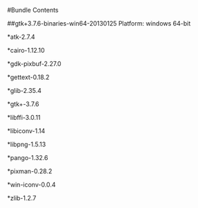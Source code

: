 #Bundle Contents

##gtk+3.7.6-binaries-win64-20130125
Platform: windows 64-bit

*atk-2.7.4

*cairo-1.12.10

*gdk-pixbuf-2.27.0

*gettext-0.18.2

*glib-2.35.4

*gtk+-3.7.6

*libffi-3.0.11

*libiconv-1.14

*libpng-1.5.13

*pango-1.32.6

*pixman-0.28.2

*win-iconv-0.0.4

*zlib-1.2.7
